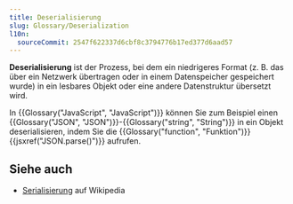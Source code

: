 ```yaml
---
title: Deserialisierung
slug: Glossary/Deserialization
l10n:
  sourceCommit: 2547f622337d6cbf8c3794776b17ed377d6aad57
---
```


**Deserialisierung** ist der Prozess, bei dem ein niedrigeres Format (z. B. das über ein Netzwerk übertragen oder in einem Datenspeicher gespeichert wurde) in ein lesbares Objekt oder eine andere Datenstruktur übersetzt wird.

In {{Glossary("JavaScript", "JavaScript")}} können Sie zum Beispiel einen {{Glossary("JSON", "JSON")}}-{{Glossary("string", "String")}} in ein Objekt deserialisieren, indem Sie die {{Glossary("function", "Funktion")}} {{jsxref("JSON.parse()")}} aufrufen.

## Siehe auch

- [Serialisierung](https://en.wikipedia.org/wiki/Serialization) auf Wikipedia

